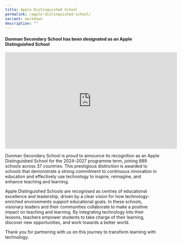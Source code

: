 ```yaml
---
title: Apple Distinguished School
permalink: /apple-distinguished-school/
variant: markdown
description: ""
---
```

#### Dunman Secondary School has been designated as an Apple Distinguished School

<iframe allowfullscreen="" allow="accelerometer; autoplay; clipboard-write; encrypted-media; gyroscope; picture-in-picture; web-share" frameborder="0" title="YouTube video player" src="https://www.youtube.com/embed/wJqmbTWV_WU?si=_oCoTnDzlcCL4G6K" height="315" width="560"></iframe>

Dunman Secondary School is proud to announce its recognition as an Apple Distinguished School for the 2024–2027 programme term, joining 889 schools across 37 countries. This prestigious distinction is awarded to schools that demonstrate a strong commitment to continuous innovation in education and effectively use technology to inspire, reimagine, and enhance teaching and learning. 

Apple Distinguished Schools are recognised as centres of educational excellence and leadership, driven by a clear vision for how technology-enriched environments support educational goals. In these schools, visionary leaders and their communities collaborate to make a positive impact on teaching and learning. By integrating technology into their lessons, teachers empower students to take charge of their learning, discover new opportunities, and work towards a better world.

Thank you for partnering with us on this journey to transform learning with technology.